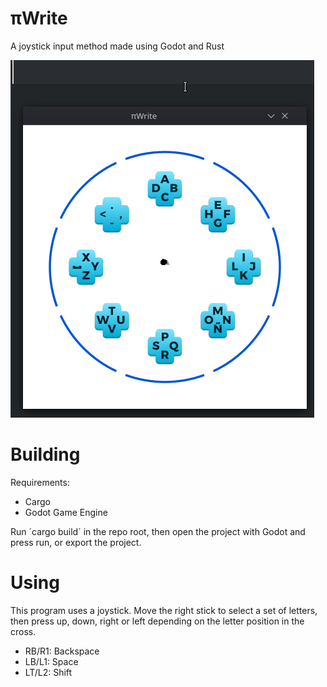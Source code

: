 # πWrite 
A joystick input method made using Godot and Rust

![running πWrite](piwrite.gif)

# Building
Requirements:  
- Cargo
- Godot Game Engine

Run ´cargo build´ in the repo root, then open the project with Godot and press run, or export the project.

# Using
This program uses a joystick. Move the right stick to select a set of letters, then press up, down, right or left depending on the letter position in the cross.  
- RB/R1: Backspace
- LB/L1: Space
- LT/L2: Shift
